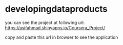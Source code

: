 # developingdataproducts
you can see the project at following url:
https://asifahmad.shinyapps.io/Coursera_Project/

copy and paste this url in browser to see the application
